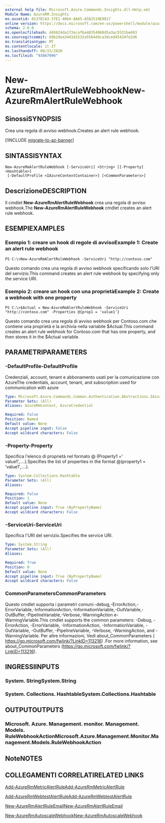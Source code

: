 ```yaml
---
external help file: Microsoft.Azure.Commands.Insights.dll-Help.xml
Module Name: AzureRM.Insights
ms.assetid: 0137ECA3-37E1-4064-8A65-A582519E9017
online version: https://docs.microsoft.com/en-us/powershell/module/azurerm.insights/new-azurermalertrulewebhook
schema: 2.0.0
ms.openlocfilehash: d45624da172ecafba48354968d5a3ac5531be693
ms.sourcegitcommit: b9b2dea3441d1532a5564ddca3dced45424fe2d6
ms.translationtype: MT
ms.contentlocale: it-IT
ms.lasthandoff: 08/15/2020
ms.locfileid: "93867096"
---
```

# <span data-ttu-id="823f4-101">New-AzureRmAlertRuleWebhook</span><span class="sxs-lookup"><span data-stu-id="823f4-101">New-AzureRmAlertRuleWebhook</span></span>

## <span data-ttu-id="823f4-102">Sinossi</span><span class="sxs-lookup"><span data-stu-id="823f4-102">SYNOPSIS</span></span>
<span data-ttu-id="823f4-103">Crea una regola di avviso webhook.</span><span class="sxs-lookup"><span data-stu-id="823f4-103">Creates an alert rule webhook.</span></span>

[!INCLUDE [migrate-to-az-banner](../../includes/migrate-to-az-banner.md)]

## <span data-ttu-id="823f4-104">SINTASSI</span><span class="sxs-lookup"><span data-stu-id="823f4-104">SYNTAX</span></span>

```
New-AzureRmAlertRuleWebhook [-ServiceUri] <String> [[-Property] <Hashtable>]
 [-DefaultProfile <IAzureContextContainer>] [<CommonParameters>]
```

## <span data-ttu-id="823f4-105">Descrizione</span><span class="sxs-lookup"><span data-stu-id="823f4-105">DESCRIPTION</span></span>
<span data-ttu-id="823f4-106">Il cmdlet **New-AzureRmAlertRuleWebhook** crea una regola di avviso webhook.</span><span class="sxs-lookup"><span data-stu-id="823f4-106">The **New-AzureRmAlertRuleWebhook** cmdlet creates an alert rule webhook.</span></span>

## <span data-ttu-id="823f4-107">ESEMPI</span><span class="sxs-lookup"><span data-stu-id="823f4-107">EXAMPLES</span></span>

### <span data-ttu-id="823f4-108">Esempio 1: creare un hook di regole di avviso</span><span class="sxs-lookup"><span data-stu-id="823f4-108">Example 1: Create an alert rule webhook</span></span>
```
PS C:\>New-AzureRmAlertRuleWebhook -ServiceUri "http://contoso.com"
```

<span data-ttu-id="823f4-109">Questo comando crea una regola di avviso webhook specificando solo l'URI del servizio.</span><span class="sxs-lookup"><span data-stu-id="823f4-109">This command creates an alert rule webhook by specifying only the service URI.</span></span>

### <span data-ttu-id="823f4-110">Esempio 2: creare un hook con una proprietà</span><span class="sxs-lookup"><span data-stu-id="823f4-110">Example 2: Create a webhook with one property</span></span>
```
PS C:\>$Actual = New-AzureRmAlertRuleWebhook -ServiceUri "http://contoso.com" -Properties @{prop1 = 'value1'}
```

<span data-ttu-id="823f4-111">Questo comando crea una regola di avviso webhook per Contoso.com che contiene una proprietà e la archivia nella variabile $Actual.</span><span class="sxs-lookup"><span data-stu-id="823f4-111">This command creates an alert rule webhook for Contoso.com that has one property, and then stores it in the $Actual variable.</span></span>

## <span data-ttu-id="823f4-112">PARAMETRI</span><span class="sxs-lookup"><span data-stu-id="823f4-112">PARAMETERS</span></span>

### <span data-ttu-id="823f4-113">-DefaultProfile</span><span class="sxs-lookup"><span data-stu-id="823f4-113">-DefaultProfile</span></span>
<span data-ttu-id="823f4-114">Credenziali, account, tenant e abbonamento usati per la comunicazione con Azure</span><span class="sxs-lookup"><span data-stu-id="823f4-114">The credentials, account, tenant, and subscription used for communication with azure</span></span>

```yaml
Type: Microsoft.Azure.Commands.Common.Authentication.Abstractions.IAzureContextContainer
Parameter Sets: (All)
Aliases: AzureRmContext, AzureCredential

Required: False
Position: Named
Default value: None
Accept pipeline input: False
Accept wildcard characters: False
```

### <span data-ttu-id="823f4-115">-Property</span><span class="sxs-lookup"><span data-stu-id="823f4-115">-Property</span></span>
<span data-ttu-id="823f4-116">Specifica l'elenco di proprietà nel formato @ (Property1 =' value1',....).</span><span class="sxs-lookup"><span data-stu-id="823f4-116">Specifies the list of properties in the format @(property1 = 'value1',....).</span></span>

```yaml
Type: System.Collections.Hashtable
Parameter Sets: (All)
Aliases:

Required: False
Position: 1
Default value: None
Accept pipeline input: True (ByPropertyName)
Accept wildcard characters: False
```

### <span data-ttu-id="823f4-117">-ServiceUri</span><span class="sxs-lookup"><span data-stu-id="823f4-117">-ServiceUri</span></span>
<span data-ttu-id="823f4-118">Specifica l'URI del servizio.</span><span class="sxs-lookup"><span data-stu-id="823f4-118">Specifies the service URI.</span></span>

```yaml
Type: System.String
Parameter Sets: (All)
Aliases:

Required: True
Position: 0
Default value: None
Accept pipeline input: True (ByPropertyName)
Accept wildcard characters: False
```

### <span data-ttu-id="823f4-119">CommonParameters</span><span class="sxs-lookup"><span data-stu-id="823f4-119">CommonParameters</span></span>
<span data-ttu-id="823f4-120">Questo cmdlet supporta i parametri comuni:-debug,-ErrorAction,-ErrorVariable,-InformationAction,-InformationVariable,-OutVariable,-OutBuffer,-PipelineVariable,-Verbose,-WarningAction e-WarningVariable.</span><span class="sxs-lookup"><span data-stu-id="823f4-120">This cmdlet supports the common parameters: -Debug, -ErrorAction, -ErrorVariable, -InformationAction, -InformationVariable, -OutVariable, -OutBuffer, -PipelineVariable, -Verbose, -WarningAction, and -WarningVariable.</span></span> <span data-ttu-id="823f4-121">Per altre informazioni, Vedi about_CommonParameters ( https://go.microsoft.com/fwlink/?LinkID=113216) .</span><span class="sxs-lookup"><span data-stu-id="823f4-121">For more information, see about_CommonParameters (https://go.microsoft.com/fwlink/?LinkID=113216).</span></span>

## <span data-ttu-id="823f4-122">INGRESSI</span><span class="sxs-lookup"><span data-stu-id="823f4-122">INPUTS</span></span>

### <span data-ttu-id="823f4-123">System. String</span><span class="sxs-lookup"><span data-stu-id="823f4-123">System.String</span></span>

### <span data-ttu-id="823f4-124">System. Collections. Hashtable</span><span class="sxs-lookup"><span data-stu-id="823f4-124">System.Collections.Hashtable</span></span>

## <span data-ttu-id="823f4-125">OUTPUT</span><span class="sxs-lookup"><span data-stu-id="823f4-125">OUTPUTS</span></span>

### <span data-ttu-id="823f4-126">Microsoft. Azure. Management. monitor. Management. Models. RuleWebhookAction</span><span class="sxs-lookup"><span data-stu-id="823f4-126">Microsoft.Azure.Management.Monitor.Management.Models.RuleWebhookAction</span></span>

## <span data-ttu-id="823f4-127">Note</span><span class="sxs-lookup"><span data-stu-id="823f4-127">NOTES</span></span>

## <span data-ttu-id="823f4-128">COLLEGAMENTI CORRELATI</span><span class="sxs-lookup"><span data-stu-id="823f4-128">RELATED LINKS</span></span>



[<span data-ttu-id="823f4-129">Add-AzureRmMetricAlertRule</span><span class="sxs-lookup"><span data-stu-id="823f4-129">Add-AzureRmMetricAlertRule</span></span>](./Add-AzureRmMetricAlertRule.md)

[<span data-ttu-id="823f4-130">Add-AzureRmWebtestAlertRule</span><span class="sxs-lookup"><span data-stu-id="823f4-130">Add-AzureRmWebtestAlertRule</span></span>](./Add-AzureRmWebtestAlertRule.md)

[<span data-ttu-id="823f4-131">New-AzureRmAlertRuleEmail</span><span class="sxs-lookup"><span data-stu-id="823f4-131">New-AzureRmAlertRuleEmail</span></span>](./New-AzureRmAlertRuleEmail.md)

[<span data-ttu-id="823f4-132">New-AzureRmAutoscaleWebhook</span><span class="sxs-lookup"><span data-stu-id="823f4-132">New-AzureRmAutoscaleWebhook</span></span>](./New-AzureRmAutoscaleWebhook.md)


